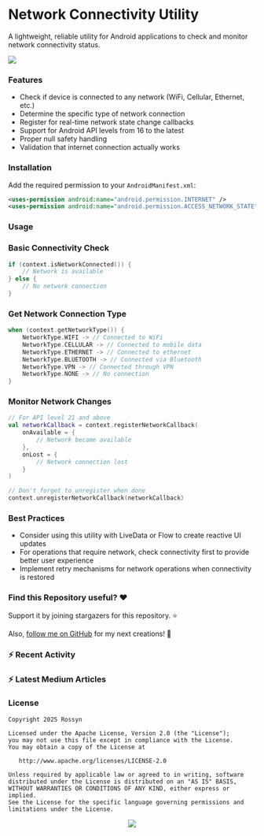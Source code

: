 # Network Connectivity Utility

A lightweight, reliable utility for Android applications to check and monitor network connectivity status.


<div align="start">
  
<a href="mailto:banrossyn@gmail.com"><img src="https://img.shields.io/badge/Gmail-EA4335.svg?logo=Gmail&logoColor=white"></a>

</div>

### Features

- Check if device is connected to any network (WiFi, Cellular, Ethernet, etc.)
- Determine the specific type of network connection
- Register for real-time network state change callbacks
- Support for Android API levels from 16 to the latest
- Proper null safety handling
- Validation that internet connection actually works

### Installation

Add the required permission to your `AndroidManifest.xml`:

```xml 
<uses-permission android:name="android.permission.INTERNET" /> 
<uses-permission android:name="android.permission.ACCESS_NETWORK_STATE" />
```

### Usage

### Basic Connectivity Check

```kotlin
if (context.isNetworkConnected()) {
    // Network is available
} else {
    // No network connection
}
```

### Get Network Connection Type

```kotlin
when (context.getNetworkType()) {
    NetworkType.WIFI -> // Connected to WiFi
    NetworkType.CELLULAR -> // Connected to mobile data
    NetworkType.ETHERNET -> // Connected to ethernet
    NetworkType.BLUETOOTH -> // Connected via Bluetooth
    NetworkType.VPN -> // Connected through VPN
    NetworkType.NONE -> // No connection
}
```

### Monitor Network Changes

```kotlin
// For API level 21 and above
val networkCallback = context.registerNetworkCallback(
    onAvailable = {
        // Network became available
    },
    onLost = {
        // Network connection lost
    }
)

// Don't forget to unregister when done
context.unregisterNetworkCallback(networkCallback)
```

### Best Practices

- Consider using this utility with LiveData or Flow to create reactive UI updates
- For operations that require network, check connectivity first to provide better user experience
- Implement retry mechanisms for network operations when connectivity is restored

### Find this Repository useful? ❤️

Support it by joining stargazers for this repository. ⭐

Also, [follow me on GitHub](https://github.com/AndroidWithRossyn/) for my next creations! 🤩



### :zap: Recent Activity

<!--START_SECTION:activity-->
<!--END_SECTION:activity-->

### :zap: Latest Medium Articles

<!-- ARTICLES:START -->
<!-- ARTICLES:END -->

### License

```
Copyright 2025 Rossyn

Licensed under the Apache License, Version 2.0 (the "License");
you may not use this file except in compliance with the License.
You may obtain a copy of the License at

   http://www.apache.org/licenses/LICENSE-2.0

Unless required by applicable law or agreed to in writing, software
distributed under the License is distributed on an "AS IS" BASIS,
WITHOUT WARRANTIES OR CONDITIONS OF ANY KIND, either express or implied.
See the License for the specific language governing permissions and
limitations under the License.
```


<p align="center">
  <img src="https://capsule-render.vercel.app/api?type=waving&color=gradient&height=60&section=footer"/>
</p>